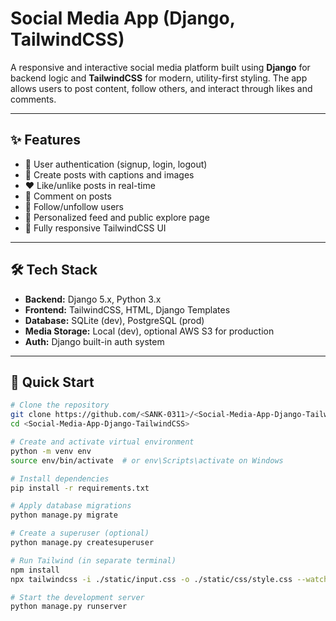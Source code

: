 # Social Media App (Django, TailwindCSS)

A responsive and interactive social media platform built using **Django** for backend logic and **TailwindCSS** for modern, utility-first styling. The app allows users to post content, follow others, and interact through likes and comments.

---

## ✨ Features

- 🔐 User authentication (signup, login, logout)
- 📸 Create posts with captions and images
- ❤️ Like/unlike posts in real-time
- 💬 Comment on posts
- 👥 Follow/unfollow users
- 📰 Personalized feed and public explore page
- 🎨 Fully responsive TailwindCSS UI

---

## 🛠 Tech Stack

- **Backend:** Django 5.x, Python 3.x  
- **Frontend:** TailwindCSS, HTML, Django Templates  
- **Database:** SQLite (dev), PostgreSQL (prod)  
- **Media Storage:** Local (dev), optional AWS S3 for production  
- **Auth:** Django built-in auth system  

---

## 🚀 Quick Start

```bash
# Clone the repository
git clone https://github.com/<SANK-0311>/<Social-Media-App-Django-TailwindCSS>.git
cd <Social-Media-App-Django-TailwindCSS>

# Create and activate virtual environment
python -m venv env
source env/bin/activate  # or env\Scripts\activate on Windows

# Install dependencies
pip install -r requirements.txt

# Apply database migrations
python manage.py migrate

# Create a superuser (optional)
python manage.py createsuperuser

# Run Tailwind (in separate terminal)
npm install
npx tailwindcss -i ./static/input.css -o ./static/css/style.css --watch

# Start the development server
python manage.py runserver
